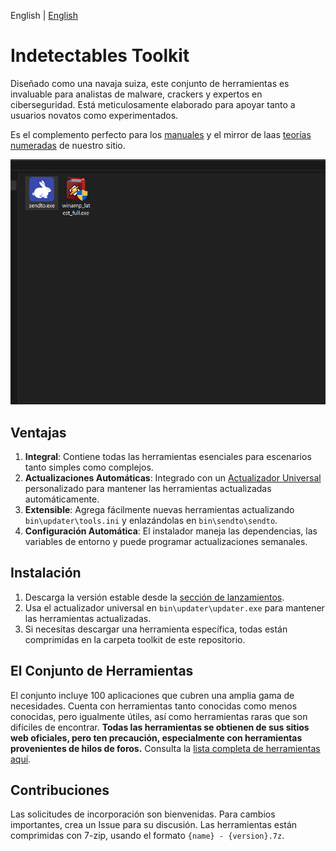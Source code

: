 English | [English](README.md)

# Indetectables Toolkit

Diseñado como una navaja suiza, este conjunto de herramientas es invaluable para analistas de malware, crackers y expertos en ciberseguridad. Está meticulosamente elaborado para apoyar tanto a usuarios novatos como experimentados.

Es el complemento perfecto para los [manuales](https://github.com/indetectables-net/manuals) y el mirror de laas [teorías numeradas](https://github.com/indetectables-net/teorias-numeradas) de nuestro sitio.

![](assets/demo.gif)

## Ventajas

1. **Integral**: Contiene todas las herramientas esenciales para escenarios tanto simples como complejos.
2. **Actualizaciones Automáticas**: Integrado con un [Actualizador Universal](https://github.com/xchwarze/universal-tool-updater) personalizado para mantener las herramientas actualizadas automáticamente.
3. **Extensible**: Agrega fácilmente nuevas herramientas actualizando `bin\updater\tools.ini` y enlazándolas en `bin\sendto\sendto`.
4. **Configuración Automática**: El instalador maneja las dependencias, las variables de entorno y puede programar actualizaciones semanales.

## Instalación

1. Descarga la versión estable desde la [sección de lanzamientos](https://github.com/indetectables-net/toolkit/releases).
2. Usa el actualizador universal en `bin\updater\updater.exe` para mantener las herramientas actualizadas.
3. Si necesitas descargar una herramienta específica, todas están comprimidas en la carpeta toolkit de este repositorio.

## El Conjunto de Herramientas

El conjunto incluye 100 aplicaciones que cubren una amplia gama de necesidades. Cuenta con herramientas tanto conocidas como menos conocidas, pero igualmente útiles, así como herramientas raras que son difíciles de encontrar. **Todas las herramientas se obtienen de sus sitios web oficiales, pero ten precaución, especialmente con herramientas provenientes de hilos de foros.** Consulta la [lista completa de herramientas aquí](TOOLS.md).

## Contribuciones

Las solicitudes de incorporación son bienvenidas. Para cambios importantes, crea un Issue para su discusión. Las herramientas están comprimidas con 7-zip, usando el formato `{name} - {version}.7z`.
